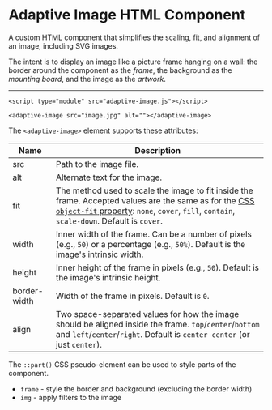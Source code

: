 # Adaptive Image HTML Component
A custom HTML component that simplifies the scaling, fit, and alignment of an image, including SVG images.

The intent is to display an image like a picture frame hanging on a wall: the border around the component as the _frame_, the background as the _mounting board_, and the image as the _artwork_.

---

```
<script type="module" src="adaptive-image.js"></script>

<adaptive-image src="image.jpg" alt=""></adaptive-image>
```

The `<adaptive-image>` element supports these attributes:

| Name			| Description	|
|---			|---		|
| src			| Path to the image file.	|
| alt			| Alternate text for the image.	|
| fit			| The method used to scale the image to fit inside the frame. Accepted values are the same as for the [CSS `object-fit` property](https://developer.mozilla.org/en-US/docs/Web/CSS/object-fit#values): `none`, `cover`, `fill`, `contain`, `scale-down`. Default is `cover`.	|
| width			| Inner width of the frame. Can be a number of pixels (e.g., `50`) or a percentage (e.g., `50%`). Default is the image's intrinsic width.	|
| height		| Inner height of the frame in pixels (e.g., `50`). Default is the image's intrinsic height.	|
| border-width	| Width of the frame in pixels. Default is `0`.	|
| align			| Two space-separated values for how the image should be aligned inside the frame. `top`/`center`/`bottom` and `left`/`center`/`right`. Default is `center center` (or just `center`). 	|

The `::part()` CSS pseudo-element can be used to style parts of the component.
- `frame` - style the border and background (excluding the border width)
- `img` - apply filters to the image
